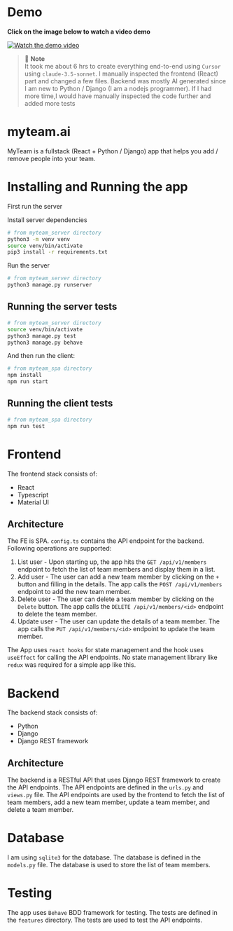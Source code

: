 # Demo

**Click on the image below to watch a video demo**

[![Watch the demo video](https://img.youtube.com/vi/PiNw4NcjD5E/0.jpg)](https://youtu.be/PiNw4NcjD5E)

> 🚀 **Note**  
> It took me about 6 hrs to create everything end-to-end using `Cursor` using `claude-3.5-sonnet`. I manually inspected the frontend (React) part and changed a few files. Backend was mostly AI generated since I am new to Python / Django (I am a nodejs programmer). If I had more time,I would have manually inspected the code further and added more tests

# myteam.ai

MyTeam is a fullstack (React + Python / Django) app that helps you add / remove people into your team.

# Installing and Running the app

First run the server

Install server dependencies

```bash
# from myteam_server directory
python3 -m venv venv
source venv/bin/activate
pip3 install -r requirements.txt
```

Run the server

```bash
# from myteam_server directory
python3 manage.py runserver
```

## Running the server tests

```bash
# from myteam_server directory
source venv/bin/activate
python3 manage.py test
python3 manage.py behave
```

And then run the client:

```bash
# from myteam_spa directory
npm install
npm run start
```

## Running the client tests

```bash
# from myteam_spa directory
npm run test
```

# Frontend

The frontend stack consists of:

- React
- Typescript
- Material UI

## Architecture

The FE is SPA. `config.ts` contains the API endpoint for the backend. Following operations are supported:

1. List user - Upon starting up, the app hits the `GET /api/v1/members` endpoint to fetch the list of team members and display them in a list.
2. Add user - The user can add a new team member by clicking on the `+` button and filling in the details. The app calls the `POST /api/v1/members` endpoint to add the new team member.
3. Delete user - The user can delete a team member by clicking on the `Delete` button. The app calls the `DELETE /api/v1/members/<id>` endpoint to delete the team member.
4. Update user - The user can update the details of a team member. The app calls the `PUT /api/v1/members/<id>` endpoint to update the team member.

The App uses `react hooks` for state management and the hook uses `useEffect` for calling the API endpoints. No state management library like `redux` was required for a simple app like this.

# Backend

The backend stack consists of:

- Python
- Django
- Django REST framework

## Architecture

The backend is a RESTful API that uses Django REST framework to create the API endpoints. The API endpoints are defined in the `urls.py` and `views.py` file. The API endpoints are used by the frontend to fetch the list of team members, add a new team member, update a team member, and delete a team member.

# Database

I am using `sqlite3` for the database. The database is defined in the `models.py` file. The database is used to store the list of team members.

# Testing

The app uses `Behave` BDD framework for testing. The tests are defined in the `features` directory. The tests are used to test the API endpoints.
